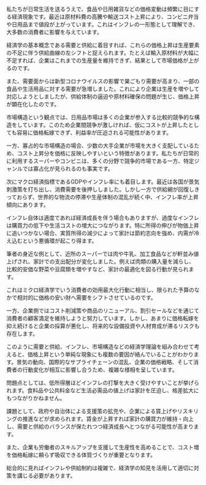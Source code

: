 私たちが日常生活を送るうえで、食品や日用雑貨などの価格変動は頻繁に目にする経済現象です。最近は原材料費の高騰や輸送コスト上昇により、コンビニ弁当や日用品まで値段が上がっています。これはインフレの一形態として理解でき、大多数の消費者に影響を与えています。

経済学の基本概念である需要と供給に着目すれば、これらの価格上昇は生産要素の不足に伴う供給曲線の左シフトと捉えられます。たとえば輸入原材料が大幅に不足すれば、企業はこれまでの生産量を維持できず、結果として市場価格が上がるのです。

また、需要面からは新型コロナウイルスの影響で巣ごもり需要が高まり、一部の食品や生活用品に対する需要が急増しました。これにより企業は生産を増やして対応しようとしましたが、供給体制の逼迫や原材料確保の問題が生じ、価格上昇が顕在化したのです。

市場構造という観点では、日用品市場は多くの企業が参入する比較的競争的な構造をしています。このため企業間競争が激しければ、仮にコストが上昇したとしても容易に価格転嫁できず、利益率が圧迫される可能性があります。

一方、寡占的な市場構造の場合、少数の大手企業が市場を大きく支配しているため、コスト上昇分を価格に反映しやすいという特徴があります。私たちが日常的に利用するスーパーやコンビニは、多くの分野で競争的市場である一方、特定ジャンルでは寡占化が見られるのも事実です。

次にマクロ経済指標であるGDPやインフレ率にも着目します。最近は各国が景気刺激策を打ち出し、消費需要を後押ししました。しかし一方で供給網が回復しきっておらず、世界的な物流の停滞や生産体制の混乱が続く中、インフレ率が上昇傾向にあります。

インフレ自体は適度であれば経済成長を伴う場合もありますが、過度なインフレは購買力の低下や生活コストの増大につながります。特に所得の伸びが物価上昇に追いつかない場合、実質所得の減少によって家計は節約志向を強め、内需が冷え込むという悪循環が起こり得ます。

筆者の身近な例として、近所のスーパーでは肉や牛乳、加工食品などが軒並み値上げされ、家計での支出配分が変化しました。例えば肉類の購入量を減らし、比較的安価な野菜や豆腐類を増やすなど、家計の最適化を図る行動が見られます。

これはミクロ経済学でいう消費者の効用最大化行動に相当し、限られた予算のなかで相対的に価格の安い財へ需要をシフトさせているのです。

一方、企業側ではコスト削減策や商品のリニューアル、割引セールなどを通じて消費者の顧客満足を維持しようと努力しています。しかし、あまりに価格転嫁を抑え続けると企業の採算が悪化し、将来的な設備投資や人材育成が滞るリスクも存在します。

このように需要と供給、インフレ、市場構造などの経済学理論を組み合わせて考えると、価格上昇という単純な現象にも複数の要因が絡んでいることがわかります。景気の動向、国際的なサプライチェーンの混乱、企業の価格戦略、そして消費者の行動変化が相互に影響し合うため、複雑な様相を呈しています。

問題点としては、低所得層ほどインフレの打撃を大きく受けやすいことが挙げられます。食料品や公共料金など生活必需品の値上げは家計を圧迫し、格差拡大にもつながりかねません。

課題として、政府や自治体による支援策の拡充や、企業による賃上げやリスキリングの推進などが求められます。賃金が上昇すれば家計の購買力が維持・向上し、需要と供給のバランスが保たれつつ経済成長へとつながる可能性が高まります。

また、企業も労働者のスキルアップを支援して生産性を高めることで、コスト増を価格転嫁に頼らず吸収できる体質づくりが重要となります。

総合的に見ればインフレや供給制約は複雑で、経済学の知見を活用して適切に対策を講じる必要があります。